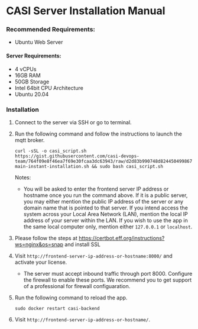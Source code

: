 # CASI Server Installation Manual

### Recommended Requirements:
 - Ubuntu Web Server

#### Server Requirements:
- 4 vCPUs
- 16GB RAM
- 50GB Storage
- Intel 64bit CPU Architecture
- Ubuntu 20.04

### Installation
1. Connect to the server via SSH or go to terminal.
3. Run the following command and follow the instructions to launch the mqtt broker.
   ```
   curl -sSL -o casi_script.sh https://gist.githubusercontent.com/casi-devops-team/764f09e8f46ea7f69e30fcaa3dc63943/raw/d2d83b990748d824450499867f4b2250b1b297f6/casi-main-instant-installation.sh && sudo bash casi_script.sh
   ```

   Notes:
   - You will be asked to enter the frontend server IP address or hostname once you run the command above. If it is a public server, you may either mention the public IP address of the server or any domain name that is pointed to that server. If you intend access the system across your Local Area Network (LAN), mention the local IP address of your server within the LAN. If you wish to use the app in the same local computer only, mention either `127.0.0.1` or `localhost`.
  
2. Please follow the steps at https://certbot.eff.org/instructions?ws=nginx&os=snap and install SSL
    
2. Visit `http://frontend-server-ip-address-or-hostname:8000/` and activate your license.
   - The server must accept inbound traffic through port 8000. Configure the firewall to enable these ports. We recommend you to get support of a professional for firewall configuaration.
4. Run the following command to reload the app.
   ```
   sudo docker restart casi-backend
   ```
5. Visit `http://frontend-server-ip-address-or-hostname/`.
   
    
